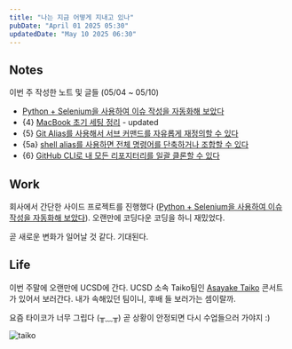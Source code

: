 ```yaml
---
title: "나는 지금 어떻게 지내고 있나"
pubDate: "April 01 2025 05:30"
updatedDate: "May 10 2025 06:30"
---
```



## Notes

이번 주 작성한 노트 및 글들 (05/04 ~ 05/10)

- [Python + Selenium을 사용하여 이슈 작성을 자동화해 보았다](/writing/13)
- {4} [MacBook 초기 세팅 정리](/note/250208110343) - updated
- {5} [Git Alias를 사용해서 서브 커맨드를 자유롭게 재정의할 수 있다](/note/240501151544)
- {5a} [shell alias를 사용하면 전체 명령어를 단축하거나 조합할 수 있다](/note/250509063603)
- {6} [GitHub CLI로 내 모든 리포지터리를 일괄 클론할 수 있다](/note/240430161508)


## Work
회사에서 간단한 사이드 프로젝트를 진행했다 ([Python + Selenium을 사용하여 이슈 작성을 자동화해 보았다](/writing/13)). 오랜만에 코딩다운 코딩을 하니 재밌었다.

곧 새로운 변화가 일어날 것 같다. 기대된다.

## Life

이번 주말에 오랜만에 UCSD에 간다. UCSD 소속 Taiko팀인 [Asayake Taiko](https://asayaketaiko.com/) 콘서트가 있어서 보러간다. 내가 속해있던 팀이니, 후배 들 보러가는 셈이랄까. 

요즘 타이코가 너무 그립다 (╥﹏╥) 곧 상황이 안정되면 다시 수업들으러 가야지 :)

![taiko](/images/now_taiko.gif)
